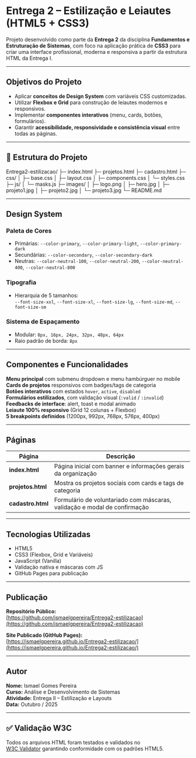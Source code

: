 # Entrega 2 – Estilização e Leiautes (HTML5 + CSS3)

Projeto desenvolvido como parte da **Entrega 2** da disciplina **Fundamentos e Estruturação de Sistemas**, com foco na aplicação prática de **CSS3** para criar uma interface profissional, moderna e responsiva a partir da estrutura HTML da Entrega I.

---

## Objetivos do Projeto

- Aplicar **conceitos de Design System** com variáveis CSS customizadas.  
- Utilizar **Flexbox e Grid** para construção de leiautes modernos e responsivos.  
- Implementar **componentes interativos** (menu, cards, botões, formulários).  
- Garantir **acessibilidade, responsividade e consistência visual** entre todas as páginas.  

---

## 🧱 Estrutura do Projeto

Entrega2-estilizacao/
├─ index.html
├─ projetos.html
├─ cadastro.html
├─ css/
│  ├─ base.css
│  ├─ layout.css
│  ├─ components.css
│  └─ styles.css
├─ js/
│  └─ masks.js
├─ images/
│  ├─ logo.png
│  ├─ hero.jpg
│  ├─ projeto1.jpg
│  ├─ projeto2.jpg
│  └─ projeto3.jpg
└─ README.md

---

## Design System

### Paleta de Cores
- Primárias: `--color-primary`, `--color-primary-light`, `--color-primary-dark`  
- Secundárias: `--color-secondary`, `--color-secondary-dark`  
- Neutras: `--color-neutral-100`, `--color-neutral-200`, `--color-neutral-400`, `--color-neutral-800`

### Tipografia
- Hierarquia de 5 tamanhos:  
  `--font-size-xxl`, `--font-size-xl`, `--font-size-lg`, `--font-size-md`, `--font-size-sm`

### Sistema de Espaçamento
- Modular: `8px, 16px, 24px, 32px, 48px, 64px`  
- Raio padrão de borda: `8px`

---

## Componentes e Funcionalidades

**Menu principal** com submenu dropdown e menu hambúrguer no mobile  
**Cards de projetos** responsivos com badges/tags de categoria  
**Botões interativos** com estados `hover`, `active`, `disabled`  
**Formulários estilizados**, com validação visual (`:valid` / `:invalid`)  
**Feedbacks de interface**: alert, toast e modal animado  
**Leiaute 100% responsivo** (Grid 12 colunas + Flexbox)  
**5 breakpoints definidos** (1200px, 992px, 768px, 576px, 400px)

---

## Páginas

| Página | Descrição |
|--------|------------|
| **index.html** | Página inicial com banner e informações gerais da organização |
| **projetos.html** | Mostra os projetos sociais com cards e tags de categoria |
| **cadastro.html** | Formulário de voluntariado com máscaras, validação e modal de confirmação |

---

## Tecnologias Utilizadas

- HTML5  
- CSS3 (Flexbox, Grid e Variáveis)  
- JavaScript (Vanilla)  
- Validação nativa e máscaras com JS  
- GitHub Pages para publicação

---

## Publicação

**Repositório Público:**  
[https://github.com/ismaelgpereira/Entrega2-estilizacao](https://github.com/ismaelgpereira/Entrega2-estilizacao)

**Site Publicado (GitHub Pages):**  
[https://ismaelgpereira.github.io/Entrega2-estilizacao/](https://ismaelgpereira.github.io/Entrega2-estilizacao/)

---

## Autor

**Nome:** Ismael Gomes Pereira  
**Curso:** Análise e Desenvolvimento de Sistemas  
**Atividade:** Entrega II – Estilização e Layouts  
**Data:** Outubro / 2025  

---

## ✅ Validação W3C

Todos os arquivos HTML foram testados e validados no  
[W3C Validator](https://validator.w3.org/) garantindo conformidade com os padrões HTML5.
